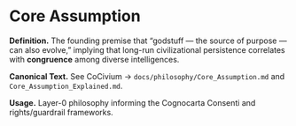 # Core Assumption

**Definition.**  The founding premise that “godstuff — the source of purpose — can also evolve,” implying that long-run civilizational persistence correlates with **congruence** among diverse intelligences.

**Canonical Text.**  See CoCivium → `docs/philosophy/Core_Assumption.md` and `Core_Assumption_Explained.md`.

**Usage.**  Layer-0 philosophy informing the Cognocarta Consenti and rights/guardrail frameworks.